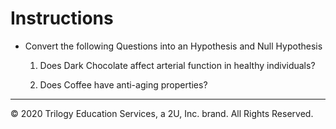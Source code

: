 # Instructions

* Convert the following Questions into an Hypothesis and Null Hypothesis

  1. Does Dark Chocolate affect arterial function in healthy individuals?

  2. Does Coffee have anti-aging properties?

- - -

© 2020 Trilogy Education Services, a 2U, Inc. brand.  All Rights Reserved.
